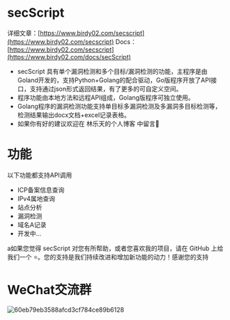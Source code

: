 # secScript

详细文章：[https://www.birdy02.com/secscript](https://www.birdy02.com/secscript)
Docs：[https://www.birdy02.com/secscript](https://www.birdy02.com/docs/secScript)

* secScript 具有单个漏洞检测和多个目标/漏洞检测的功能，主程序是由Goland开发的，支持Python+Golang的配合驱动，Go版程序开放了API接口，支持通过json形式返回结果，有了更多的可自定义空间。
* 程序功能由本地方法和远程API组成，Golang版程序可独立使用。
* Golang程序的漏洞检测功能支持单目标多漏洞检测及多漏洞多目标检测等，检测结果输出docx文档+excel记录表格。
* 如果你有好的建议欢迎在 林乐天的个人博客 中留言🙂

# 功能

以下功能都支持API调用
* ICP备案信息查询
* IPv4属地查询
* 站点分析
* 漏洞检测
* 域名A记录
* 开发中...

a如果您觉得 secScript 对您有所帮助，或者您喜欢我的项目，请在 GitHub 上给我们一个 ⭐️。您的支持是我们持续改进和增加新功能的动力！感谢您的支持

# WeChat交流群
![60eb79eb3588afcd3cf784ce89b6128](https://github.com/user-attachments/assets/30acc1fc-9b6d-4690-bf26-c65707189f77)

